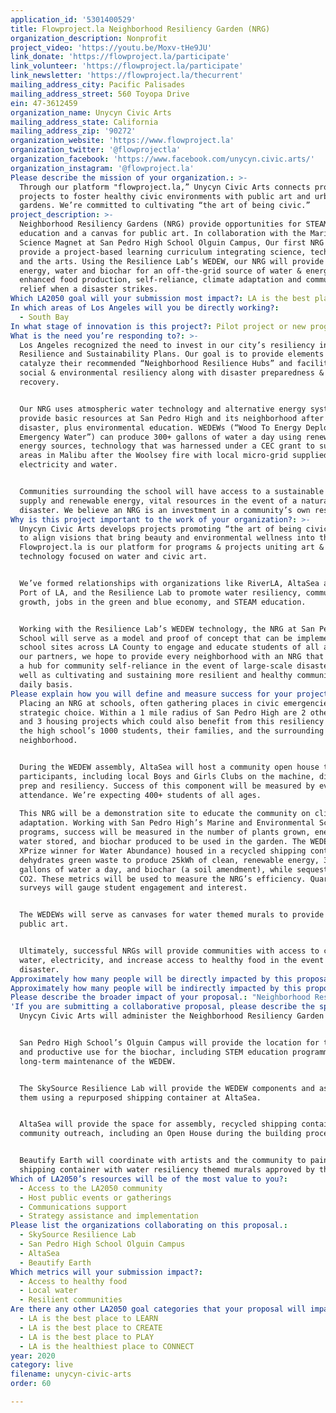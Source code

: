 ```yaml
---
application_id: '5301400529'
title: Flowproject.la Neighborhood Resiliency Garden (NRG)
organization_description: Nonprofit
project_video: 'https://youtu.be/Moxv-tHe9JU'
link_donate: 'https://flowproject.la/participate'
link_volunteer: 'https://flowproject.la/participate'
link_newsletter: 'https://flowproject.la/thecurrent'
mailing_address_city: Pacific Palisades
mailing_address_street: 560 Toyopa Drive
ein: 47-3612459
organization_name: Unycyn Civic Arts
mailing_address_state: California
mailing_address_zip: '90272'
organization_website: 'https://www.flowproject.la'
organization_twitter: '@flowprojectla'
organization_facebook: 'https://www.facebook.com/unycyn.civic.arts/'
organization_instagram: '@flowproject.la'
Please describe the mission of your organization.: >-
  Through our platform "flowproject.la,” Unycyn Civic Arts connects programs &
  projects to foster healthy civic environments with public art and urban
  gardens. We’re committed to cultivating “the art of being civic.”
project_description: >-
  Neighborhood Resiliency Gardens (NRG) provide opportunities for STEAM
  education and a canvas for public art. In collaboration with the Marine
  Science Magnet at San Pedro High School Olguin Campus, Our first NRG will
  provide a project-based learning curriculum integrating science, technology,
  and the arts. Using the Resilience Lab’s WEDEW, our NRG will provide renewable
  energy, water and biochar for an off-the-grid source of water & energy,
  enhanced food production, self-reliance, climate adaptation and community
  relief when a disaster strikes.
Which LA2050 goal will your submission most impact?: LA is the best place to LIVE
In which areas of Los Angeles will you be directly working?:
  - South Bay
In what stage of innovation is this project?: Pilot project or new program (testing or implementing a new idea)
What is the need you’re responding to?: >-
  Los Angeles recognized the need to invest in our city’s resiliency in its
  Resilience and Sustainability Plans. Our goal is to provide elements to
  catalyze their recommended “Neighborhood Resilience Hubs” and facilitate
  social & environmental resiliency along with disaster preparedness &
  recovery. 


  Our NRG uses atmospheric water technology and alternative energy systems to
  provide basic resources at San Pedro High and its neighborhood after a
  disaster, plus environmental education. WEDEWs (“Wood To Energy Deployable
  Emergency Water”) can produce 300+ gallons of water a day using renewable
  energy sources, technology that was harnessed under a CEC grant to support
  areas in Malibu after the Woolsey fire with local micro-grid supplied
  electricity and water. 


  Communities surrounding the school will have access to a sustainable water
  supply and renewable energy, vital resources in the event of a natural
  disaster. We believe an NRG is an investment in a community’s own resilience.
Why is this project important to the work of your organization?: >-
  Unycyn Civic Arts develops projects promoting “the art of being civic”. We aim
  to align visions that bring beauty and environmental wellness into the world.
  Flowproject.la is our platform for programs & projects uniting art &
  technology focused on water and civic art. 


  We’ve formed relationships with organizations like RiverLA, AltaSea at the
  Port of LA, and the Resilience Lab to promote water resiliency, community
  growth, jobs in the green and blue economy, and STEAM education. 


  Working with the Resilience Lab’s WEDEW technology, the NRG at San Pedro High
  School will serve as a model and proof of concept that can be implemented in
  school sites across LA County to engage and educate students of all ages. With
  our partners, we hope to provide every neighborhood with an NRG that serves as
  a hub for community self-reliance in the event of large-scale disasters, as
  well as cultivating and sustaining more resilient and healthy communities on a
  daily basis.
Please explain how you will define and measure success for your project.: >-
  Placing an NRG at schools, often gathering places in civic emergencies, is a
  strategic choice. Within a 1 mile radius of San Pedro High are 2 other schools
  and 3 housing projects which could also benefit from this resiliency hub for
  the high school’s 1000 students, their families, and the surrounding
  neighborhood.


  During the WEDEW assembly, AltaSea will host a community open house to educate
  participants, including local Boys and Girls Clubs on the machine, disaster
  prep and resiliency. Success of this component will be measured by event
  attendance. We’re expecting 400+ students of all ages.
   
  This NRG will be a demonstration site to educate the community on climate
  adaptation. Working with San Pedro High’s Marine and Environmental Science
  programs, success will be measured in the number of plants grown, energy and
  water stored, and biochar produced to be used in the garden. The WEDEW (2018
  XPrize winner for Water Abundance) housed in a recycled shipping container,
  dehydrates green waste to produce 25kWh of clean, renewable energy, 300+
  gallons of water a day, and biochar (a soil amendment), while sequestering
  CO2. These metrics will be used to measure the NRG’s efficiency. Quarterly
  surveys will gauge student engagement and interest.


  The WEDEWs will serve as canvases for water themed murals to provide inspiring
  public art.


  Ultimately, successful NRGs will provide communities with access to clean
  water, electricity, and increase access to healthy food in the event of a
  disaster.
Approximately how many people will be directly impacted by this proposal?: '1200'
Approximately how many people will be indirectly impacted by this proposal?: '75000'
Please describe the broader impact of your proposal.: "Neighborhood Resiliency Garden hubs provide tools for LA communities to use in case of natural and manmade disasters, plus healthy spaces to be enjoyed by people on a daily basis.\_\n\nThese gardens provide local food to promote healthy eating, community bonding, and green jobs. Using the WEDEW to recycle green waste into clean water, energy, and biochar, sequesters carbon emissions as well as repurposes waste into important resources.\_\n\_\nWith each container also a canvas for public art, plus educational programming associated with the activation and maintenance of the gardens, NRGs will inspire students of all ages.\n\nEasily scalable, NRGs have the potential to create a network of healthy and sustainable green spaces throughout LA county."
'If you are submitting a collaborative proposal, please describe the specific role of partner organizations in the project.': >-
  Unycyn Civic Arts will administer the Neighborhood Resiliency Garden project.


  San Pedro High School’s Olguin Campus will provide the location for the WEDEW
  and productive use for the biochar, including STEM education programming, and
  long-term maintenance of the WEDEW.


  The SkySource Resilience Lab will provide the WEDEW components and assemble
  them using a repurposed shipping container at AltaSea.


  AltaSea will provide the space for assembly, recycled shipping container and
  community outreach, including an Open House during the building process.


  Beautify Earth will coordinate with artists and the community to paint the
  shipping container with water resiliency themed murals approved by the school.
Which of LA2050’s resources will be of the most value to you?:
  - Access to the LA2050 community
  - Host public events or gatherings
  - Communications support
  - Strategy assistance and implementation
Please list the organizations collaborating on this proposal.:
  - SkySource Resilience Lab
  - San Pedro High School Olguin Campus
  - AltaSea
  - Beautify Earth
Which metrics will your submission impact?:
  - Access to healthy food
  - Local water
  - Resilient communities
Are there any other LA2050 goal categories that your proposal will impact?:
  - LA is the best place to LEARN
  - LA is the best place to CREATE
  - LA is the best place to PLAY
  - LA is the healthiest place to CONNECT
year: 2020
category: live
filename: unycyn-civic-arts
order: 60

---
```

